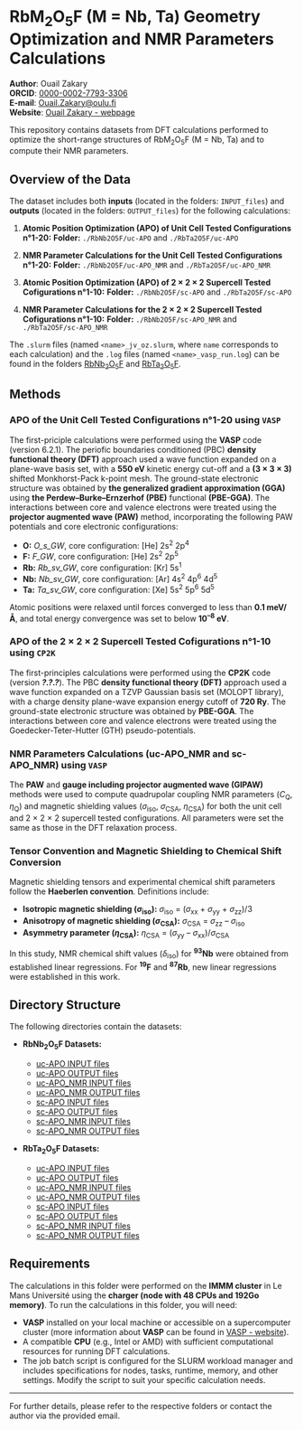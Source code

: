 # RbM<sub>2</sub>O<sub>5</sub>F (M = Nb, Ta) Geometry Optimization and NMR Parameters Calculations
**Author**: Ouail Zakary \
**ORCID**: [0000-0002-7793-3306](https://orcid.org/0000-0002-7793-3306) \
**E-mail**: [Ouail.Zakary@oulu.fi](mailto:Ouail.Zakary@oulu.fi) \
**Website**: [Ouail Zakary - webpage](https://cc.oulu.fi/~nmrwww/members/Ouail_Zakary.html)

This repository contains datasets from DFT calculations performed to optimize the short-range structures of RbM<sub>2</sub>O<sub>5</sub>F (M = Nb, Ta) and to compute their NMR parameters.

## Overview of the Data

The dataset includes both **inputs** (located in the folders: `INPUT_files`) and **outputs** (located in the folders: `OUTPUT_files`) for the following calculations:

1. **Atomic Position Optimization (APO) of Unit Cell Tested Configurations n°1-20:**
   **Folder:** `./RbNb2O5F/uc-APO` and `./RbTa2O5F/uc-APO`

2. **NMR Parameter Calculations for the Unit Cell Tested Configurations n°1-20:**
   **Folder:** `./RbNb2O5F/uc-APO_NMR` and `./RbTa2O5F/uc-APO_NMR`

3. **Atomic Position Optimization (APO) of 2 × 2 × 2 Supercell Tested Cofigurations n°1-10:**
   **Folder:** `./RbNb2O5F/sc-APO` and `./RbTa2O5F/sc-APO`

4. **NMR Parameter Calculations for the 2 × 2 × 2 Supercell Tested Cofigurations n°1-10:**
   **Folder:** `./RbNb2O5F/sc-APO_NMR` and `./RbTa2O5F/sc-APO_NMR`
   
The `.slurm` files (named `<name>_jv_oz.slurm`, where `name` corresponds to each calculation) and the `.log` files (named `<name>_vasp_run.log`) can be found in the folders [RbNb<sub>2</sub>O<sub>5</sub>F](./RbNb2O5F) and [RbTa<sub>2</sub>O<sub>5</sub>F](./RbTa2O5F).

## Methods

### APO of the Unit Cell Tested Configurations n°1-20 using `VASP`

The first-priciple calculations were performed using the **VASP** code (version 6.2.1). The periofic boundaries conditioned (PBC) **density functional theory (DFT)** approach used a wave function expanded on a plane-wave basis set, with a **550 eV** kinetic energy cut-off and a **(3 × 3 × 3)** shifted Monkhorst-Pack k-point mesh. The ground-state electronic structure was obtained by **the generalized gradient approximation (GGA)** using **the Perdew–Burke–Ernzerhof (PBE)** functional **(PBE-GGA)**. The interactions between core and valence electrons were treated using the **projector augmented wave (PAW)** method, incorporating the following PAW potentials and core electronic configurations:

- **O:** *O_s_GW*, core configuration: [He] 2s<sup>2</sup> 2p<sup>4</sup>
- **F:** *F_GW*, core configuration: [He] 2s<sup>2</sup> 2p<sup>5</sup>
- **Rb:** *Rb_sv_GW*, core configuration: [Kr] 5s<sup>1</sup>
- **Nb:** *Nb_sv_GW*, core configuration: [Ar] 4s<sup>2</sup> 4p<sup>6</sup> 4d<sup>5</sup>
- **Ta:** *Ta_sv_GW*, core configuration: [Xe] 5s<sup>2</sup> 5p<sup>6</sup> 5d<sup>5</sup>

Atomic positions were relaxed until forces converged to less than **0.1 meV/Å**, and total energy convergence was set to below **10<sup>–8</sup> eV**.

### APO of the 2 × 2 × 2 Supercell Tested Cofigurations n°1-10 using `CP2K`

The first-principles calculations were performed using the **CP2K** code (version ***?.?.?***). The PBC **density functional theory (DFT)** approach used a wave function expanded on a TZVP Gaussian basis set (MOLOPT library), with a charge density plane-wave expansion energy cutoff of **720 Ry**. The ground-state electronic structure was obtained by **PBE-GGA**. The interactions between core and valence electrons were treated using the Goedecker-Teter-Hutter (GTH) pseudo-potentials.

### NMR Parameters Calculations (uc-APO_NMR and sc-APO_NMR) using `VASP`

The **PAW** and **gauge including projector augmented wave (GIPAW)** methods were used to compute quadrupolar coupling NMR parameters (*C*<sub>Q</sub>, *η*<sub>Q</sub>) and magnetic shielding values (*σ*<sub>iso</sub>, *σ*<sub>CSA</sub>, *η*<sub>CSA</sub>) for both the unit cell and 2 × 2 × 2 supercell tested configurations. All parameters were set the same as those in the DFT relaxation process.

### Tensor Convention and Magnetic Shielding to Chemical Shift Conversion

Magnetic shielding tensors and experimental chemical shift parameters follow the **Haeberlen convention**. Definitions include:

- **Isotropic magnetic shielding (*σ*<sub>iso</sub>):** *σ*<sub>iso</sub> = (*σ*<sub>xx</sub> + *σ*<sub>yy</sub> + *σ*<sub>zz</sub>)/3  
- **Anisotropy of magnetic shielding (*σ*<sub>CSA</sub>):** *σ*<sub>CSA</sub> = *σ*<sub>zz</sub> – *σ*<sub>iso</sub>  
- **Asymmetry parameter (*η*<sub>CSA</sub>):** *η*<sub>CSA</sub> = (*σ*<sub>yy</sub> – *σ*<sub>xx</sub>)/*σ*<sub>CSA</sub>

In this study, NMR chemical shift values (*δ*<sub>iso</sub>) for **<sup>93</sup>Nb** were obtained from established linear regressions. For **<sup>19</sup>F** and **<sup>87</sup>Rb**, new linear regressions were established in this work.

## Directory Structure

The following directories contain the datasets:

- **RbNb<sub>2</sub>O<sub>5</sub>F Datasets:**
  - [uc-APO INPUT files](./RbNb2O5F/uc-APO/INPUT_files)
  - [uc-APO OUTPUT files](./RbNb2O5F/uc-APO/OUTPUT_files)
  - [uc-APO_NMR INPUT files](./RbNb2O5F/uc-APO_NMR/INPUT_files)
  - [uc-APO_NMR OUTPUT files](./RbNb2O5F/uc-APO_NMR/OUTPUT_files)
  - [sc-APO INPUT files](./RbNb2O5F/sc-APO/INPUT_files)
  - [sc-APO OUTPUT files](./RbNb2O5F/sc-APO/OUTPUT_files)
  - [sc-APO_NMR INPUT files](./RbNb2O5F/sc-APO_NMR/INPUT_files)
  - [sc-APO_NMR OUTPUT files](./RbNb2O5F/sc-APO_NMR/OUTPUT_files)

- **RbTa<sub>2</sub>O<sub>5</sub>F Datasets:**
  - [uc-APO INPUT files](./RbTa2O5F/uc-APO/INPUT_files)
  - [uc-APO OUTPUT files](./RbTa2O5F/uc-APO/OUTPUT_files)
  - [uc-APO_NMR INPUT files](./RbTa2O5F/uc-APO_NMR/INPUT_files)
  - [uc-APO_NMR OUTPUT files](./RbTa2O5F/uc-APO_NMR/OUTPUT_files)
  - [sc-APO INPUT files](./RbTa2O5F/sc-APO/INPUT_files)
  - [sc-APO OUTPUT files](./RbTa2O5F/sc-APO/OUTPUT_files)
  - [sc-APO_NMR INPUT files](./RbTa2O5F/sc-APO_NMR/INPUT_files)
  - [sc-APO_NMR OUTPUT files](./RbTa2O5F/sc-APO_NMR/OUTPUT_files)

## Requirements

The calculations in this folder were performed on the **IMMM cluster** in Le Mans Université using the **charger (node with 48 CPUs and 192Go memory)**. To run the calculations in this folder, you will need:

- **VASP** installed on your local machine or accessible on a supercomputer cluster (more information about **VASP** can be found in [VASP - website](https://www.vasp.at/)).
- A compatible **CPU** (e.g., Intel or AMD) with sufficient computational resources for running DFT calculations.
- The job batch script is configured for the SLURM workload manager and includes specifications for nodes, tasks, runtime, memory, and other settings. Modify the script to suit your specific calculation needs.

---

For further details, please refer to the respective folders or contact the author via the provided email.
